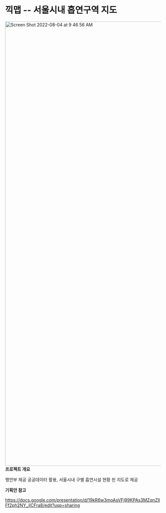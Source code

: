 # 끽맵 -- 서울시내 흡연구역 지도
<img width="1440" alt="Screen Shot 2022-08-04 at 9 46 56 AM" src="https://user-images.githubusercontent.com/107484982/182741128-5310e6b1-c8f4-4c07-a28e-1d3ca12a4081.png">
<b>프로젝트 개요</b> 

행안부 제공 공공데이터 활용, 서울시내 구별 흡연시설 현황 핀 지도로 제공


<b>기획안 참고</b> 

https://docs.google.com/presentation/d/19kR6w3moAsVFj99KPAs3MZqnZIIFf2ph2NY_jICFra8/edit?usp=sharing

